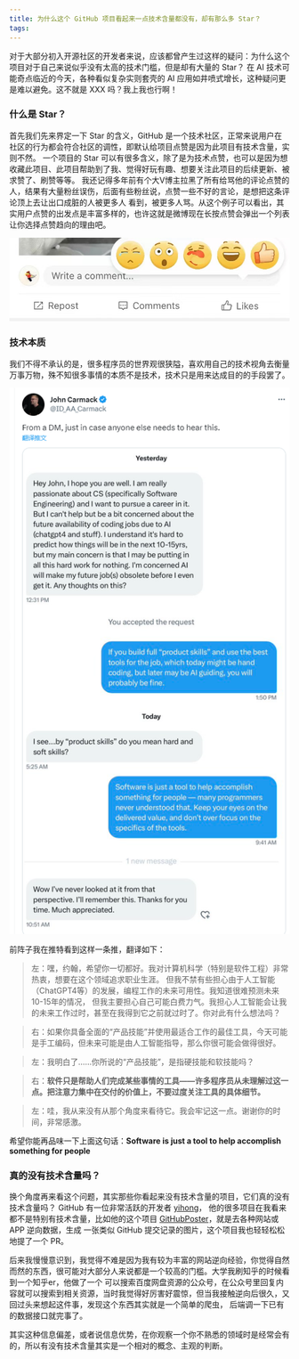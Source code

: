 ```yaml
---
title: 为什么这个 GitHub 项目看起来一点技术含量都没有，却有那么多 Star？
tags:
---
```


对于大部分初入开源社区的开发者来说，应该都曾产生过这样的疑问：为什么这个项目对于自己来说似乎没有太高的技术门槛，但是却有大量的 Star？
在 AI 技术可能奇点临近的今天，各种看似复杂实则套壳的 AI 应用如井喷式增长，这种疑问更是难以避免。这不就是 XXX 吗？我上我也行啊！


### 什么是 Star？
首先我们先来界定一下 Star 的含义，GitHub 是一个技术社区，正常来说用户在社区的行为都会符合社区的调性，即默认给项目点赞是因为此项目有技术含量，实则不然。
一个项目的 Star 可以有很多含义，除了是为技术点赞，也可以是因为想收藏此项目、此项目帮助到了我、觉得好玩有趣、想要关注此项目的后续更新、被求赞了、刷赞等等。
我还记得多年前有个大V博主拉黑了所有给骂他的评论点赞的人，结果有大量粉丝误伤，后面有些粉丝说，点赞一些不好的言论，是想把这条评论顶上去让出口成脏的人被更多人
看到，被更多人骂。从这个例子可以看出，其实用户点赞的出发点是丰富多样的，也许这就是微博现在长按点赞会弹出一个列表让你选择点赞趋向的理由吧。

![image](https://raw.githubusercontent.com/guaguaguaxia/guaguaguaxia.github.io/master/_data/image/1.jpg)


### 技术本质 
我们不得不承认的是，很多程序员的世界观很狭隘，喜欢用自己的技术视角去衡量万事万物，殊不知很多事情的本质不是技术，技术只是用来达成目的的手段罢了。  

![image](https://raw.githubusercontent.com/guaguaguaxia/guaguaguaxia.github.io/master/_data/image/2.png)

前阵子我在推特看到这样一条推，翻译如下：  

> 左：嘿，约翰，希望你一切都好。我对计算机科学（特别是软件工程）非常热衷，想要在这个领域追求职业生涯。
但我不禁有些担心由于人工智能（ChatGPT4等）的发展，编程工作的未来可用性。我知道很难预测未来10-15年的情况，
但我主要担心自己可能白费力气。我担心人工智能会让我的未来工作过时，甚至在我得到它之前就过时了。你对此有什么想法吗？

> 右：如果你具备全面的“产品技能”并使用最适合工作的最佳工具，今天可能是手工编码，但未来可能是由人工智能指导，那么你很可能会做得很好。

> 左：我明白了……你所说的“产品技能”，是指硬技能和软技能吗？

> 右：**软件只是帮助人们完成某些事情的工具——许多程序员从未理解过这一点。把注意力集中在交付的价值上，不要过度关注工具的具体细节。**

> 左：哇，我从来没有从那个角度来看待它。我会牢记这一点。谢谢你的时间，非常感激。

希望你能再品味一下上面这句话：**Software is just a tool to help accomplish something for people**
### 真的没有技术含量吗？

换个角度再来看这个问题，其实那些你看起来没有技术含量的项目，它们真的没有技术含量吗？ GitHub 有一位非常活跃的开发者 [yihong](https://github.com/yihong0618)，
他的很多项目在我看来都不是特别有技术含量，比如他的这个项目 [GitHubPoster](https://github.com/yihong0618/GitHubPoster)，就是去各种网站或 APP 逆向数据，生成
一张类似 GitHub 提交记录的图片，这个项目我也轻轻松松地提了一个 PR。  

后来我慢慢意识到，我觉得不难是因为我有较为丰富的网站逆向经验，你觉得自然而然的东西，很可能对大部分人来说都是一个较高的门槛。大学我刷知乎的时候看到一个知乎er，他做了一个
可以搜索百度网盘资源的公众号，在公众号里回复内容就可以搜索到相关资源，当时我觉得好厉害好震惊，但当我接触逆向后很久，又回过头来想起这件事，发现这个东西其实就是一个简单的爬虫，
后端调一下已有的数据接口就完事了。  

其实这种信息偏差，或者说信息优势，在你观察一个你不熟悉的领域时是经常会有的，所以有没有技术含量其实是一个相对的概念、主观的判断。

[//]: # (![]&#40;/assets/img/1.jpg&#41;)

